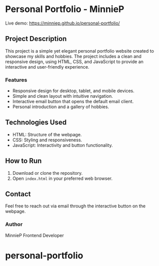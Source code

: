 # Personal Portfolio - MinnieP

Live demo: https://minniep.github.io/personal-portfolio/

## Project Description

This project is a simple yet elegant personal portfolio website created to showcase my skills and hobbies. The project includes a clean and responsive design, using HTML, CSS, and JavaScript to provide an interactive and user-friendly experience.

### Features

* Responsive design for desktop, tablet, and mobile devices.
* Simple and clean layout with intuitive navigation.
* Interactive email button that opens the default email client.
* Personal introduction and a gallery of hobbies.

## Technologies Used

* HTML: Structure of the webpage.
* CSS: Styling and responsiveness.
* JavaScript: Interactivity and button functionality.

## How to Run

1. Download or clone the repository.
2. Open `index.html` in your preferred web browser.

## Contact

Feel free to reach out via email through the interactive button on the webpage.

### Author

MinnieP
Frontend Developer

# personal-portfolio

